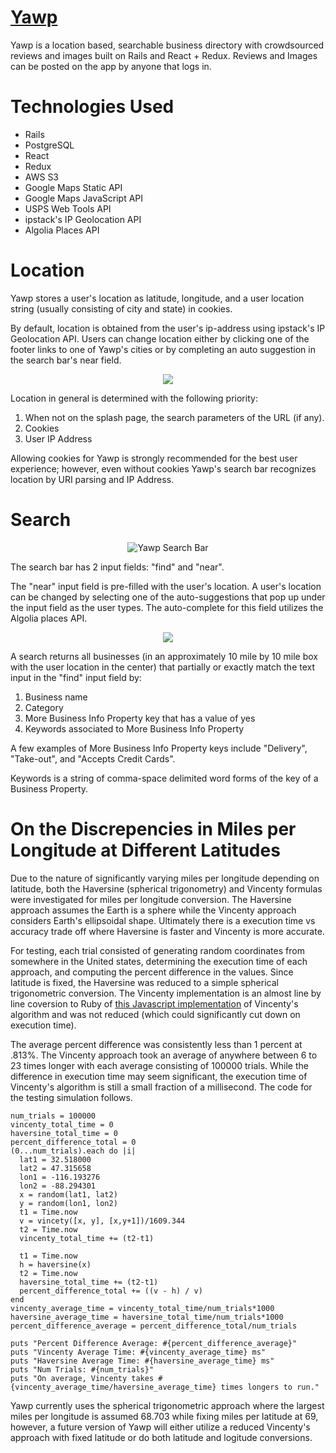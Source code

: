 # [Yawp](https://yawp-app.herokuapp.com/#/)

Yawp is a location based, searchable business directory with crowdsourced reviews and images built on Rails and React + Redux.  Reviews and Images can be posted on the app by anyone that logs in.

# Technologies Used
* Rails
* PostgreSQL
* React
* Redux
* AWS S3
* Google Maps Static API
* Google Maps JavaScript API
* USPS Web Tools API
* ipstack's IP Geolocation API
* Algolia Places API

# Location

Yawp stores a user's location as latitude, longitude, and a user location string (usually consisting of city and state) in cookies.

By default, location is obtained from the user's ip-address using ipstack's IP Geolocation API.  Users can change location either by clicking one of the footer links to one of Yawp's cities or by completing an auto suggestion in the search bar's near field.

<p align="center"><img src="https://i.ibb.co/Jz3jmYy/yawp-search-suggestions.png alt="Yawp Search Suggestions"></p>

Location in general is determined with the following priority:
1. When not on the splash page, the search parameters of the URL (if any).
2. Cookies
3. User IP Address

Allowing cookies for Yawp is strongly recommended for the best user experience; however, even without cookies Yawp's search bar recognizes location by URI parsing and IP Address.

# Search

<p align="center"><img src="https://i.ibb.co/D8ydHV3/yawp-search-bar.png" alt="Yawp Search Bar"></p>

The search bar has 2 input fields: "find" and "near".

The "near" input field is pre-filled with the user's location.  A user's location can be changed by selecting one of the auto-suggestions that pop up under the input field as the user types.  The auto-complete for this field utilizes the Algolia places API.

<p align="center"><img src="https://i.ibb.co/wcZs1Dr/yawp-search-map.png"></p>
  
A search returns all businesses (in an approximately 10 mile by 10 mile box with the user location in the center) that partially or exactly match the text input in the "find" input field by:
1. Business name
2. Category
3. More Business Info Property key that has a value of yes
4. Keywords associated to More Business Info Property

A few examples of More Business Info Property keys include "Delivery", "Take-out", and "Accepts Credit Cards".

Keywords is a string of comma-space delimited word forms of the key of a Business Property.

# On the Discrepencies in Miles per Longitude at Different Latitudes

Due to the nature of significantly varying miles per longitude depending on latitude, both the Haversine (spherical trigonometry) and Vincenty formulas were investigated for miles per longitude conversion.  The Haversine approach assumes the Earth is a sphere while the Vincenty approach considers Earth's ellipsoidal shape.  Ultimately there is a execution time vs accuracy trade off where Haversine is faster and Vincenty is more accurate.

For testing, each trial consisted of generating random coordinates from somewhere in the United states, determining the execution time of each approach, and computing the percent difference in the values. Since latitude is fixed, the Haversine was reduced to a simple spherical trigonometric conversion.  The Vincenty implementation is an almost line by line coversion to Ruby of [this Javascript implementation](https://www.movable-type.co.uk/scripts/latlong-vincenty.html) of Vincenty's algorithm and was not reduced (which could significantly cut down on execution time). 

The average percent difference was consistently less than 1 percent at .813%. The Vincenty approach took an average of anywhere between 6 to 23 times longer with each average consisting of 100000 trials. While the difference in execution time may seem significant, the execution time of Vincenty's algorithm is still a small fraction of a millisecond.  The code for the testing simulation follows.

```
num_trials = 100000
vincenty_total_time = 0
haversine_total_time = 0
percent_difference_total = 0
(0...num_trials).each do |i|
  lat1 = 32.518000
  lat2 = 47.315658
  lon1 = -116.193276
  lon2 = -88.294301
  x = random(lat1, lat2)
  y = random(lon1, lon2)
  t1 = Time.now
  v = vincety([x, y], [x,y+1])/1609.344
  t2 = Time.now
  vincenty_total_time += (t2-t1)

  t1 = Time.now
  h = haversine(x)
  t2 = Time.now
  haversine_total_time += (t2-t1)
  percent_difference_total += ((v - h) / v)
end
vincenty_average_time = vincenty_total_time/num_trials*1000
haversine_average_time = haversine_total_time/num_trials*1000
percent_difference_average = percent_difference_total/num_trials

puts "Percent Difference Average: #{percent_difference_average}"
puts "Vincenty Average Time: #{vincenty_average_time} ms"
puts "Haversine Average Time: #{haversine_average_time} ms" 
puts "Num Trials: #{num_trials}"
puts "On average, Vincenty takes #{vincenty_average_time/haversine_average_time} times longers to run."
```

Yawp currently uses the spherical trigonometric approach where the largest miles per longitude is assumed 68.703 while fixing miles per latitude at 69, however, a future version of Yawp will either utilize a reduced Vincenty's approach with fixed latitude or do both latitude and logitude conversions.
